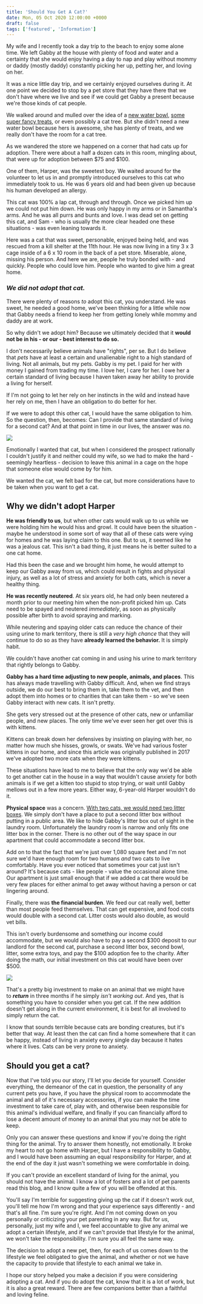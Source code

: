 ```yaml
---
title: 'Should You Get A Cat?'
date: Mon, 05 Oct 2020 12:00:00 +0000
draft: false
tags: ['featured', 'Information']
---
```


My wife and I recently took a day trip to the beach to enjoy some alone time. We left Gabby at the house with plenty of food and water and a certainty that she would enjoy having a day to nap and play without mommy or daddy (mostly daddy) constantly picking her up, petting her, and loving on her.

It was a nice little day trip, and we certainly enjoyed ourselves during it. At one point we decided to stop by a pet store that they have there that we don't have where we live and see if we could get Gabby a present because we're those kinds of cat people.

We walked around and mulled over the idea of a [new water bowl](https://www.gabbythetabby.com/best-pet-fountain-for-2017-review/), [some super fancy treats](http://amzn.to/2nnTZR9), or even possibly a cat tree. But she didn't need a new water bowl because hers is awesome, she has plenty of treats, and we really don't have the room for a cat tree.

As we wandered the store we happened on a corner that had cats up for adoption. There were about a half a dozen cats in this room, mingling about, that were up for adoption between $75 and $100.

One of them, Harper, was the sweetest boy. We waited around for the volunteer to let us in and promptly introduced ourselves to this cat who immediately took to us. He was 6 years old and had been given up because his human developed an allergy.

This cat was 100% a lap cat, through and through. Once we picked him up we could not put him down. He was only happy in my arms or in Samantha's arms. And he was all purrs and bunts and love. I was dead set on getting this cat, and Sam - who is usually the more clear headed one these situations - was even leaning towards it.

Here was a cat that was sweet, personable, enjoyed being held, and was rescued from a kill shelter at the 11th hour. He was now living in a tiny 3 x 3 cage inside of a 6 x 10 room in the back of a pet store. Miserable, alone, missing his person. And here we are, people he truly bonded with - and quickly. People who could love him. People who wanted to give him a great home.

### _We did not adopt that cat._

There were plenty of reasons _to_ adopt this cat, you understand. He was sweet, he needed a good home, we've been thinking for a little while now that Gabby needs a friend to keep her from getting lonely while mommy and daddy are at work.

So why didn't we adopt him? Because we ultimately decided that it **would not be in his - or our - best interest to do so.**

I don't necessarily believe animals have "rights", per se. But I do believe that _pets_ have at least a certain and unalienable right to a high standard of living. Not all animals, but my pets. Gabby is my pet. I paid for her with money I gained from trading my time. I love her, I care for her. I owe her a certain standard of living because I haven taken away her ability to provide a living for herself.

If I'm not going to let her rely on her instincts in the wild and instead have her rely on me, then I have an obligation to do better for her.

If we were to adopt this other cat, I would have the same obligation to him. So the question, then, becomes: Can I provide that same standard of living for a second cat? And at that point in time in our lives, the answer was _no._

![](http://www.gabbythetabby.com/wp-content/uploads/2017/03/IMG_20170102_174847-e1490207897970-1-1024x908.jpg)

Emotionally I wanted that cat, but when I considered the prospect rationally I couldn't justify it and neither could my wife, so we had to make the hard - seemingly heartless - decision to leave this animal in a cage on the hope that someone else would come by for him.

We wanted the cat, we felt bad for the cat, but more considerations have to be taken when you want to get a cat.

Why we didn't adopt Harper
--------------------------

**He was friendly to us**, but when other cats would walk up to us while we were holding him he would hiss and growl. It could have been the situation - maybe he understood in some sort of way that all of these cats were vying for homes and he was laying claim to this one. But to us, it seemed like he was a jealous cat. This isn't a bad thing, it just means he is better suited to a one cat home.

Had this been the case and we brought him home, he would attempt to keep our Gabby away from us, which could result in fights and physical injury, as well as a lot of stress and anxiety for both cats, which is never a healthy thing.

**He was recently neutered**. At six years old, he had only been neutered a month prior to our meeting him when the non-profit picked him up. Cats need to be spayed and neutered _immediately_, as soon as physically possible after birth to avoid spraying and marking.

While neutering and spaying older cats can reduce the chance of their using urine to mark territory, there is still a _very high chance_ that they will continue to do so as they have **already learned the behavior.** It is simply habit.

We couldn't have another cat coming in and using his urine to mark territory that rightly belongs to Gabby.

**Gabby has a hard time adjusting to new people, animals, and places**. This has always made travelling with Gabby difficult. And, when we find strays outside, we do our best to bring them in, take them to the vet, and then adopt them into homes or to charities that can take them - so we've seen Gabby interact with new cats. It isn't pretty.

She gets very stressed out at the presence of other cats, new or unfamiliar people, and new places. The only time we've ever seen her get over this is with kittens.

Kittens can break down her defensives by insisting on playing with her, no matter how much she hisses, growls, or swats. We've had various foster kittens in our home, and since this article was originally published in 2017 we've adopted two more cats when they were kittens.

These situations have lead to me to believe that the only way we'd be able to get another cat in the house in a way that wouldn't cause anxiety for both animals is if we get a kitten too stupid to stop trying, or wait until Gabby mellows out in a few more years. Either way, 6-year-old Harper wouldn't do it.

**Physical space** was a concern. [With two cats, we would need two litter boxes](https://www.gabbythetabby.com/how-many-litter-boxes-do-i-need/). We simply don't have a place to put a second litter box without putting in a public area. We like to hide Gabby's litter box out of sight in the laundry room. Unfortunately the laundry room is narrow and only fits one litter box in the corner. There is no other out of the way space in our apartment that could accommodate a second litter box.

Add on to that the fact that we're just over 1,080 square feet and I'm not sure we'd have enough room for two humans _and_ two cats to live comfortably. Have you ever noticed that sometimes your cat just isn't around? It's because cats - like people - value the occasional alone time. Our apartment is just small enough that if we added a cat there would be very few places for either animal to get away without having a person or cat lingering around.

Finally, there was **the financial burden**. We feed our cat really well, better than most people feed themselves. That can get expensive, and food costs would double with a second cat. Litter costs would also double, as would vet bills.

This isn't overly burdensome and something our income could accommodate, but we would also have to pay a second $300 deposit to our landlord for the second cat, purchase a second litter box, second bowl, litter, some extra toys, and pay the $100 adoption fee to the charity. After doing the math, our initial investment on this cat would have been over $500.

![](http://www.gabbythetabby.com/wp-content/uploads/2017/03/IMG_20170102_181501-1-768x1024.jpg)

That's a pretty big investment to make on an animal that we might have to _**return**_ in three months if he simply _isn't working out_. And yes, that is something you have to consider when you get cat. If the new addition doesn't get along in the current environment, it is best for all involved to simply return the cat.

I know that sounds terrible because cats are bonding creatures, but it's better that way. At least then the cat can find a home somewhere that it can be happy, instead of living in anxiety every single day because it hates where it lives. Cats can be very prone to anxiety.

Should you get a cat?
---------------------

Now that I've told you our story, I'll let you decide for yourself. Consider everything, the demeanor of the cat in question, the personality of any current pets you have, if you have the physical room to accommodate the animal and all of it's necessary accessories, if you can make the time investment to take care of, play with, and otherwise been responsible for this animal's individual welfare, and finally if you can financially afford to lose a decent amount of money to an animal that you may not be able to keep.

Only you can answer these questions and know if you're doing the right thing for the animal. Try to answer them honestly, not emotionally. It broke my heart to not go home with Harper, but I have a responsibility to Gabby, and I would have been assuming an equal responsibility for Harper, and at the end of the day it just wasn't something we were comfortable in doing.

If you can't provide an excellent standard of living for the animal, you should not have the animal. I know a lot of fosters and a lot of pet parents read this blog, and I know quite a few of you will be offended at this.

You'll say I'm terrible for suggesting giving up the cat if it doesn't work out, you'll tell me how I'm wrong and that your experience says differently - and that's all fine. I'm sure you're right. And I'm not coming down on you personally or criticizing your pet parenting in any way. But for _us_, personally, just my wife and I, we feel accountable to give any animal we adopt a certain lifestyle, and if we can't provide that lifestyle for the animal, we won't take the responsibility. I'm sure you all feel the same way.

The decision to adopt a new pet, then, for each of us comes down to the lifestyle we feel obligated to give the animal, and whether or not we have the capacity to provide that lifestyle to each animal we take in.

I hope our story helped you make a decision if you were considering adopting a cat. And if you do adopt the cat, know that it is a lot of work, but it is also a great reward. There are few companions better than a faithful and loving feline.